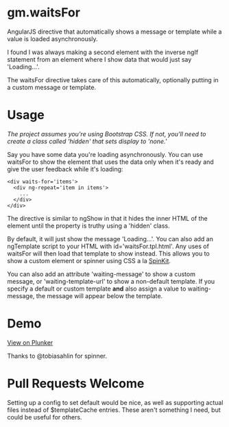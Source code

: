 # gm.waitsFor
AngularJS directive that automatically shows a message or template while a value is loaded asynchronously.

I found I was always making a second element with the inverse ngIf statement from an element where I show data that would just say 'Loading...'.

The waitsFor directive takes care of this automatically, optionally putting in a custom message or template.

# Usage

*The project assumes you're using Bootstrap CSS. If not, you'll need to create a class called 'hidden' that sets display to 'none.'*

Say you have some data you're loading asynchronously. You can use waitsFor to show the element that uses the data only when it's ready and give the user feedback while it's loading:

    <div waits-for='items'>
      <div ng-repeat='item in items'>
        ...
      </div>
    </div>

The directive is similar to ngShow in that it hides the inner HTML of the element until the property is truthy using a 'hidden' class.

By default, it will just show the message 'Loading...'. You can also add an ngTemplate script to your HTML with id='waitsFor.tpl.html'. Any uses of waitsFor will then load that template to show instead. This allows you to show a custom element or spinner using CSS a la [SpinKit](https://github.com/tobiasahlin/SpinKit).

You can also add an attribute 'waiting-message' to show a custom message, or 'waiting-template-url' to show a non-default template. If you specify a default or custom template **and** also assign a value to waiting-message, the message will appear below the template.

# Demo
[View on Plunker](http://plnkr.co/edit/8qU5ft?p=preview)

Thanks to @tobiasahlin for spinner.

# Pull Requests Welcome

Setting up a config to set default would be nice, as well as supporting actual files instead of $templateCache entries. These aren't something I need, but could be useful for others.
